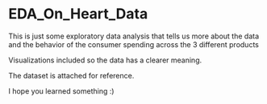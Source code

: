 # EDA_On_Heart_Data
This is just some exploratory data analysis that tells us more about the data and the behavior of the consumer spending across the 3 different products

Visualizations included so the data has a clearer meaning. 

The dataset is attached for reference.

I hope you learned something :) 
